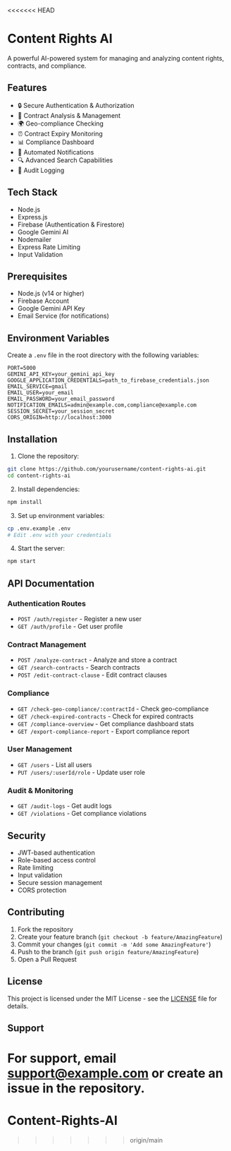 <<<<<<< HEAD
# Content Rights AI

A powerful AI-powered system for managing and analyzing content rights, contracts, and compliance.

## Features

- 🔒 Secure Authentication & Authorization
- 📄 Contract Analysis & Management
- 🌍 Geo-compliance Checking
- ⏰ Contract Expiry Monitoring
- 📊 Compliance Dashboard
- 📧 Automated Notifications
- 🔍 Advanced Search Capabilities
- 📝 Audit Logging

## Tech Stack

- Node.js
- Express.js
- Firebase (Authentication & Firestore)
- Google Gemini AI
- Nodemailer
- Express Rate Limiting
- Input Validation

## Prerequisites

- Node.js (v14 or higher)
- Firebase Account
- Google Gemini API Key
- Email Service (for notifications)

## Environment Variables

Create a `.env` file in the root directory with the following variables:

```env
PORT=5000
GEMINI_API_KEY=your_gemini_api_key
GOOGLE_APPLICATION_CREDENTIALS=path_to_firebase_credentials.json
EMAIL_SERVICE=gmail
EMAIL_USER=your_email
EMAIL_PASSWORD=your_email_password
NOTIFICATION_EMAILS=admin@example.com,compliance@example.com
SESSION_SECRET=your_session_secret
CORS_ORIGIN=http://localhost:3000
```

## Installation

1. Clone the repository:
```bash
git clone https://github.com/yourusername/content-rights-ai.git
cd content-rights-ai
```

2. Install dependencies:
```bash
npm install
```

3. Set up environment variables:
```bash
cp .env.example .env
# Edit .env with your credentials
```

4. Start the server:
```bash
npm start
```

## API Documentation

### Authentication Routes
- `POST /auth/register` - Register a new user
- `GET /auth/profile` - Get user profile

### Contract Management
- `POST /analyze-contract` - Analyze and store a contract
- `GET /search-contracts` - Search contracts
- `POST /edit-contract-clause` - Edit contract clauses

### Compliance
- `GET /check-geo-compliance/:contractId` - Check geo-compliance
- `GET /check-expired-contracts` - Check for expired contracts
- `GET /compliance-overview` - Get compliance dashboard stats
- `GET /export-compliance-report` - Export compliance report

### User Management
- `GET /users` - List all users
- `PUT /users/:userId/role` - Update user role

### Audit & Monitoring
- `GET /audit-logs` - Get audit logs
- `GET /violations` - Get compliance violations

## Security

- JWT-based authentication
- Role-based access control
- Rate limiting
- Input validation
- Secure session management
- CORS protection

## Contributing

1. Fork the repository
2. Create your feature branch (`git checkout -b feature/AmazingFeature`)
3. Commit your changes (`git commit -m 'Add some AmazingFeature'`)
4. Push to the branch (`git push origin feature/AmazingFeature`)
5. Open a Pull Request

## License

This project is licensed under the MIT License - see the [LICENSE](LICENSE) file for details.

## Support

For support, email support@example.com or create an issue in the repository. 
=======
# Content-Rights-AI
>>>>>>> origin/main
